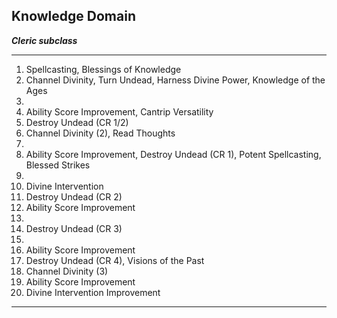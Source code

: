 ﻿## Knowledge Domain

***Cleric subclass***

___
1. Spellcasting, Blessings of Knowledge
2. Channel Divinity, Turn Undead, Harness Divine Power, Knowledge of the Ages
3.  
4. Ability Score Improvement, Cantrip Versatility
5. Destroy Undead (CR 1/2)
6. Channel Divinity (2), Read Thoughts
7.  
8. Ability Score Improvement, Destroy Undead (CR 1), Potent Spellcasting, Blessed Strikes
9.  
10. Divine Intervention
11. Destroy Undead (CR 2)
12. Ability Score Improvement
13.  
14. Destroy Undead (CR 3)
15.  
16. Ability Score Improvement
17. Destroy Undead (CR 4), Visions of the Past
18. Channel Divinity (3)
19. Ability Score Improvement
20. Divine Intervention Improvement

---
